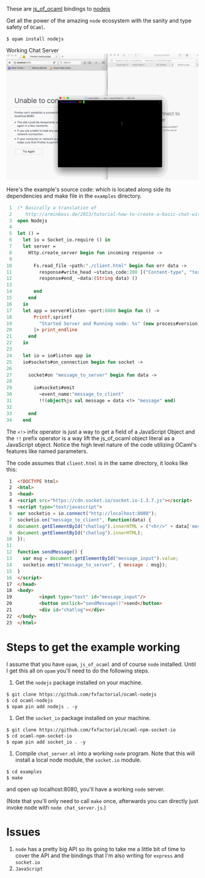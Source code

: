 These are [js\_of\_ocaml](https://github.com/ocsigen/js_of_ocaml) bindings to [nodejs](https://github.com/nodejs/node)

Get all the power of the amazing `node` ecosystem with the sanity and
type safety of `OCaml`.

```shell
$ opam install nodejs
```

Working Chat Server
![img](./node_server_working.gif)

Here's the example's source code: which is located along side its
dependencies and make file in the `examples` directory.

```ocaml
 1  (* Basically a translation of
 2     http://arminboss.de/2013/tutorial-how-to-create-a-basic-chat-with-node-js/ *)
 3  open Nodejs
 4  
 5  let () =
 6    let io = Socket_io.require () in
 7    let server =
 8      Http.create_server begin fun incoming response ->
 9  
10        Fs.read_file ~path:"./client.html" begin fun err data ->
11          response#write_head ~status_code:200 [("Content-type", "text/html")];
12          response#end_ ~data:(String data) ()
13  
14        end
15      end
16    in
17    let app = server#listen ~port:8080 begin fun () ->
18        Printf.sprintf
19          "Started Server and Running node: %s" (new process#version)
20        |> print_endline
21      end
22    in
23  
24    let io = io#listen app in
25    io#sockets#on_connection begin fun socket ->
26  
27      socket#on "message_to_server" begin fun data ->
28  
29        io#sockets#emit
30          ~event_name:"message_to_client"
31          !!(object%js val message = data <!> "message" end)
32  
33      end
34    end
```

The `<!>` infix operator is just a way to get a field of a JavaScript
Object and the `!!` prefix operator is a way lift the js\_of\_ocaml
object literal as a JavaScript object. Notice the high level nature of
the code utilizing OCaml's features like named parameters.

The code assumes that `client.html` is in the same directory, it looks
like this:

```html
 1  <!DOCTYPE html>
 2  <html>
 3  <head>
 4  <script src="https://cdn.socket.io/socket.io-1.3.7.js"></script>
 5  <script type="text/javascript">
 6  var socketio = io.connect("http://localhost:8080");
 7  socketio.on("message_to_client", function(data) {
 8  document.getElementById("chatlog").innerHTML = ("<hr/>" + data['message'] +
 9  document.getElementById("chatlog").innerHTML);
10  });
11  
12  function sendMessage() {
13    var msg = document.getElementById("message_input").value;
14    socketio.emit("message_to_server", { message : msg});
15  }
16  </script>
17  </head>
18  <body>
19          <input type="text" id="message_input"/>
20          <button onclick="sendMessage()">send</button>
21          <div id="chatlog"></div>
22  </body>
23  </html>
```

# Steps to get the example working

I assume that you have `opam`, `js_of_ocaml` and of course `node`
installed. Until I get this all on `opam` you'll need to do the
following steps.

1.  Get the `nodejs` package installed on your machine.

```shell
$ git clone https://github.com/fxfactorial/ocaml-nodejs
$ cd ocaml-nodejs
$ opam pin add nodejs . -y
```

1.  Get the `socket_io` package installed on your machine.

```shell
$ git clone https://github.com/fxfactorial/ocaml-npm-socket-io
$ cd ocaml-npm-socket-io
$ opam pin add socket_io . -y
```

1.  Compile `chat_server.ml` into a working `node` program. Note that
    this will install a local node module, the `socket.io` module.

```shell
$ cd examples
$ make
```

and open up localhost:8080, you'll have a working `node` server.

(Note that you'll only need to call `make` once, afterwards you can
directly just invoke node with `node chat_server.js`.)

# Issues

1.  `node` has a pretty big API so its going to take me a little bit of
    time to cover the API and the bindings that I'm also writing for
    `express` and `socket.io`
2.  `JavaScript`
